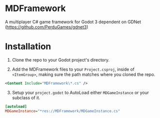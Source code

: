 # MDFramework
A multiplayer C# game framework for Godot 3 dependent on GDNet (https://github.com/PerduGames/gdnet3)

# Installation
1. Clone the repo to your Godot project's directory.

2. Add the MDFramework files to your `Project.csproj`, inside of `<ItemGroup>`, making sure the path matches where you cloned the repo. 

```xml
<Content Include="MDFramework\*.cs" />
```

3. Setup your `project.godot` to AutoLoad either `MDGameInstance` or your subclass of it.

```ini
[autoload]
MDGameInstance="*res://MDFramework/MDGameInstance.cs"
```
